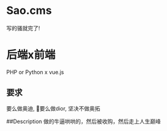 # Sao.cms
写的骚就完了!

# 后端x前端
PHP or Python  x vue.js

## 要求
要么做奥迪, 要么做dior, 坚决不做奥拓

##Description
做的牛逼哄哄的，然后被收购，然后走上人生巅峰